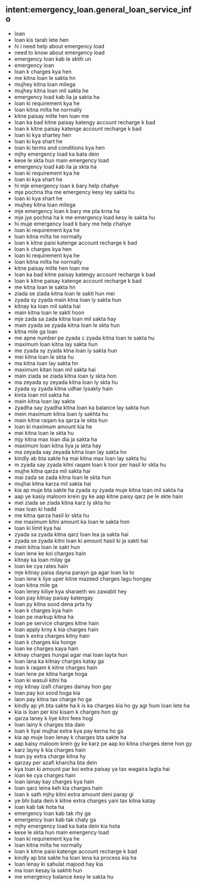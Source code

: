 ## intent:emergency_loan.general_loan_service_info

- loan
- loan kis tarah lete hen
- hi i need help about emergency load
- need to know about emergency load
- emergency loan kab le sktih un
- emergency loan
- loan k charges kya hen
- me kitna loan le sakta hn
- mujhey kitna loan milega
- mujhey kitna loan mil sakta he
- emergency load kab lia ja sakta ha
- loan ki requirement kya he
- loan kitna milta he normally
- kitne paisay milte hen loan me
- loan ka bad kitne paisay katengy account recharge k bad
- loan k kitne paisay katenge account recharge k bad
- loan ki kya shartey hen
- loan ki kya shart he
- loan ki terms and conditions kya hen
- mjhy emergency load ka bata dein
- kese le skta hun main emergency load
- emergency load kab lia ja skta ha
- loan ki requirement kya he
- loan ki kya shart he
- hi mje emergency loan k bary help chahye
- mje pochna tha me emergency kesy ley sakta hu
- loan ki kya shart he
- mujhey kitna loan milega
- mje emergency loan k bary me pta krna ha
- mje jye pochna ha k me emergency load kesy le sakta hu
- hi muje emergency load k bary me help chahye
- loan ki requirement kya he
- loan kitna milta he normally
- loan k kitne paisi katenge account recharge k bad
- loan k charges kya hen
- loan ki requirement kya he
- loan kitna milta he normally
- kitne paisay milte hen loan me
- loan ka bad kitne paisay katengy account recharge k bad
- loan k kitne paisay katenge account recharge k bad
- me kitna loan le sakta hn
- ziada se ziada kitna loan le sakti hun mei
- zyada sy zyada main ktna loan ly sakta hun
- kitnay ka loan mil sakta hai 
- main kitna loan le sakti hoon
- mje zada sa zada kitna loan mil sakta hay 
- main zyada se zyada kitna loan le skta hun 
- kitna mile ga loan
- me apne number pe zyada c zyada kitna loan le sakta hu
- maximum loan kitna lay sakta hun 
- me zyada sy zyada ktna loan ly sakta hun 
- mei kitna loan le skta hu
- ma kitna loan lay sakta hn
- maximum kitan loan mil sakta hai
- main ziada se ziada kitna loan ly skta hon 
- ma zeyada sy zeyada kitna loan ly skta hu 
- zyada sy zyada kitna udhar lysakty hain 
- kinta loan mil sakta ha
- main kitna loan lay sakta
- zyadha say zyadha kitna loan ka balance lay sakta hun
- mein maximum kitna loan ly sakhta hu  
- main kitne raqam ka qarza le skta hun
- loan ki maximum amount kia he
- mei kitna loan le skta hu 
- mjy kitna max loan dia ja sakta ha
- maximum loan kitna liya ja skta hay 
- ma zeyada say zeyada kitna loan lay sakta ho
- kindly ab bta sakte ha mai kitna max loan lay sakta hu
- m zyada say zyada kitni raqam loan k toor per hasil kr skta hu
- mujhe kitna qarza mil sakta hai 
- mai zada se zada kitna loan le skta hun 
- mujhai kitna karza mil sakta hai
- kia ap muje bta sakte ha zyada sy zyada muje kitna loan mil sakta ha 
- aap ye kasiy maloom krein gy ke aap kitne paisy qarz pe le skte hain
- mei ziada se ziada kitna karz ly skta ho 
- max loan ki hadd
- me kitna qarza hasil kr skta hu
- me maximum kitni amount ka loan le sakta hon  
- loan ki limit kya hai 
- zyada sa zyada kitna qarz loan lea ja sakta hai 
- zyada se zyada kitni loan ki amount hasil ki ja sakti hai 
- mein kitna loan le sakt hun
- loan lene ke koi charges hain 
- kitnay ka loan milay ga 
- loan ke cya rates hain
- mje kitnay paisa dayna parayn ga agar loan lia to 
- loan lene k liye uper kitne mazeed charges lagu hongay 
- loan kitna mile ga
- loan leney kiliye kya sharaeth wo zawabit hey 
- loan pay kitnay paisay katengay 
- loan py kitna sood dena prta hy 
- loan k charges kya hain
- loan pe markup kitna ha
- loan pe service charges kitne hain
- loan apply krny k kia charges hain 
- loan k extra charges kitny hain 
- loan k charges kia honge
- loan ke charges kaya hain 
- kitnay charges hungai agar mai loan layta hun
- loan lana ka kitnay charges katay ga  
- loan k raqam k kitne charges hain
- loan lene pe kitna harge hoga
- loan ki wasuli kitni ha  
- mjy kitnay   izafi charges dainay hon gay
- loan pay koi sood hoga kia 
- laon pay kitna tax charge ho ga
- kindly ap yh bta sakte ha k is ka charges kia ho gy  agr hum loan lete ha
- kia is loan per kisi kisam k charges hon gy  
- qarza laney k liye kitni fees hogi 
- loan lainy k charges bta dain 
- loan k liyai mujhai extra kya pay kerna ho ga 
- kia ap muje loan lenay k charges bta sakte ha 
- aap kaisy maloom krein gy ke karz pe aap ko kitna charges dene hon gy
- karz layny k kia charges hain 
- loan py extra charge kitna hy
- qarzay per azafi kharcha bta dein 
- kya loan ki amount par koi extra paisay ya tax wagaira lagta hai  
- loan ke cya charges hain
- loan lainay kay charges kya hain 
- loan qarz leina keh kia charges hain 
- loan k sath  mjhy kitni extra amount deni paray gi 
- ye bhi bata dein k kitne extra charges yani tax kitna katay 
- loan kab tak hota ha
- emergency loan kab tak rhy ga
- emergency loan kab tak chaly ga
- mjhy emergency load ka bata dein kia hota
- kese le skta hun main emergency load
- loan ki requirement kya he
- loan kitna milta he normally
- loan k kitne paisi katenge account recharge k bad
- kindly ap bta sakte ha loan lena ka process kia ha
- loan lenay ki sahulat majood hay kia
- ma loan kesay la sakhti hun 
- me emergency balance kesy le sakta hu